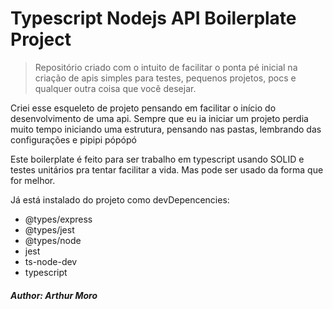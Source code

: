 # Typescript Nodejs API Boilerplate Project

> Repositório criado com o intuito de facilitar o ponta pé inicial na criação de apis simples para testes, pequenos projetos, pocs e qualquer outra coisa que você desejar. 

Criei esse esqueleto de projeto pensando em facilitar o início do desenvolvimento de uma api.
Sempre que eu ia iniciar um projeto perdia muito tempo iniciando uma estrutura, pensando nas pastas, lembrando das configurações e pipipi pópópó

Este boilerplate é feito para ser trabalho em typescript usando SOLID e testes unitários pra tentar facilitar a vida. Mas pode ser usado da forma que for melhor.


Já está instalado do projeto como devDepencencies: 
- @types/express
- @types/jest
- @types/node
- jest
- ts-node-dev
- typescript

##### Author: Arthur Moro




